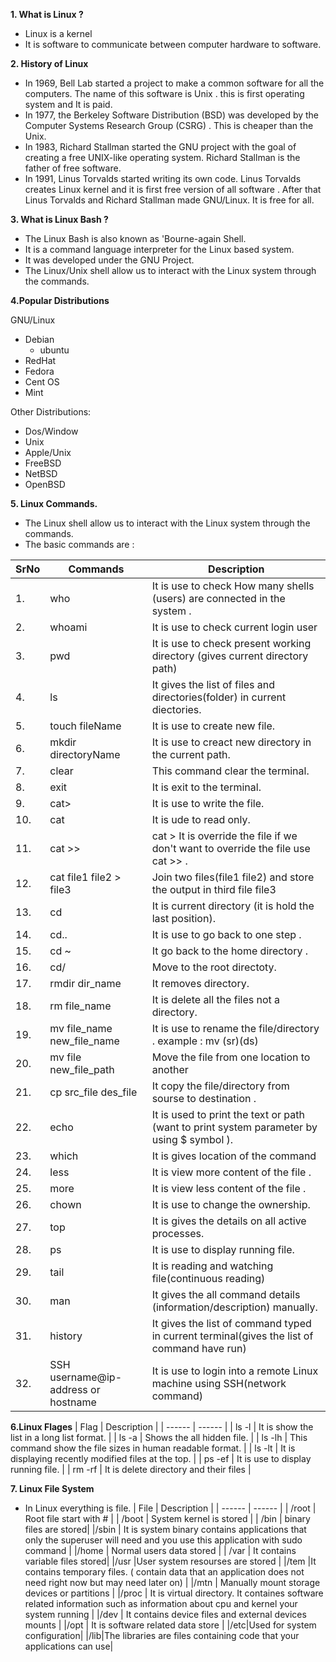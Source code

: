 **1. What is Linux ?**
 - Linux is a kernel
 - It is software to communicate between computer hardware to software.

**2. History of Linux**
- In 1969, Bell Lab started a project to make a common software for all the computers. The name of this software is Unix . this is first    operating system and It is paid.
- In 1977, the Berkeley Software Distribution (BSD) was developed by the Computer Systems Research Group (CSRG) . This is cheaper than the Unix.
- In 1983, Richard Stallman started the GNU project with the goal of creating a free UNIX-like operating system. Richard Stallman is the father of free software.
- In 1991, Linus Torvalds started writing its own code. Linus Torvalds creates Linux kernel and it is first free version of all software . After that Linus Torvalds and Richard Stallman made GNU/Linux. It is free for all.

**3. What is Linux Bash ?**
- The Linux Bash is also known as 'Bourne-again Shell. 
- It is a command language interpreter for the Linux based system.
- It was developed under the GNU Project.
- The Linux/Unix shell allow us to interact with the Linux system through the commands.


**4.Popular Distributions**

GNU/Linux
   -  Debian
      - ubuntu
   - RedHat
   - Fedora
   - Cent OS
   - Mint

Other Distributions:

- Dos/Window
- Unix
- Apple/Unix
- FreeBSD
- NetBSD
- OpenBSD

**5. Linux Commands.**
- The Linux shell allow us to interact with the Linux system through the commands.
- The basic commands are :


| SrNo   |Commands  |              Description                                                                    | 
|------- |----------|---------------------------------------------------------------------------------------------|    
|     1. | who      |It is use to check How many shells (users) are connected in the system .                     |
|     2. | whoami   |It is use to check current login user                                                        |  
|    3.  | pwd      |It is use to check present working directory (gives current directory path)                  |  
|    4.  | ls       |It gives the list of files and directories(folder) in current diectories.                    | 
|    5.  | touch fileName   |It is use to create new file.                                                                | 
|    6.  | mkdir directoryName   |It is use to creact new directory in the current path.                                       |
|    7.  |clear     |This command clear the terminal.                                                             |
|    8.  |exit      |It is exit to the terminal.                                                                  |
|    9.  | cat>     |It is use to write the file.                                                                 |
|    10. | cat      |It is ude to read only.                                                                      |
|    11. | cat >>   |cat > It is override the file if we don't want to override the file use cat >> .             |
|     12.    | cat file1 file2 > file3     |Join two files(file1 file2) and store the output in third file file3|
|    13. | cd       |It is current directory (it is hold the last position).                                      |
|    14. | cd..     |It is use to go back to one step .                                                           |
|    15. | cd ~     |It go back to the home directory .                                                           |
|     16.    |cd/|    Move to the root directoty.
|    17. | rmdir dir_name   |It removes directory.                                                                        |
|    18. | rm file_name      |It is delete all the files not a directory.                                                  |
|    19. | mv file_name new_file_name     |It is use to rename the file/directory . example : mv (sr)(ds)                               |
|20.     |mv file new_file_path|Move the file from one location to another
|    21. | cp src_file des_file    |It copy the file/directory from sourse to destination .                                      |
|    22. | echo     |It is used to print the text or path (want to print system parameter by using $ symbol ).    |
|    23. | which    |It is gives location of the command                                                          |
|    24. | less     |It is view more content of the file .                                                        |
|    25. | more     |It is view less content of the file .                                                        |
|    26. | chown    |It is use to change the ownership.                                                           |
|    27. | top      |It is gives the details on all active processes.                                             |
|    28. | ps  |It is use to display running file.                                                           |
|    29. | tail     |It is reading and watching file(continuous reading)                                          |
|    30. | man      |It gives the all command details (information/description) manually.                         |
|    31. |history   |It gives the list of command typed in current terminal(gives the list of command have run)   |
|    32. | SSH username@ip-address or hostname     |It is use to login into a remote Linux machine using SSH(network command)           |

**6.Linux Flages**
| Flag  | Description |
| ------ | ------ |
| ls -l | It is show the list in a long list format. |
| ls -a | Shows the all hidden file. |
| ls -lh | This command show the file sizes in human readable format. |
| ls -lt | It is displaying recently modified files at the top. |
| ps -ef | It is use to display running file.  |
| rm -rf | It is delete directory and their files |


**7. Linux File System**
- In Linux everything is file.
| File | Description |
| ------ | ------ |
| /root | Root file start with # |
| /boot  | System kernel is stored |
| /bin | binary files are stored|
|/sbin  | It is system binary contains applications that only the superuser  will need and you use this application with sudo command |
|/home  | Normal users data stored |
| /var  | It contains variable files stored|
|/usr  |User system resourses are stored |
|/tem  |It contains temporary files. ( contain data that an application does not need right now but may need later on) |
|/mtn | Manually mount storage devices or partitions |
|/proc | It is virtual directory. It containes software related information such as information about cpu and kernel your system running |
|/dev | It contains device files and external devices mounts |
|/opt  | It is software related data store |
|/etc|Used for system configuration|
|/lib|The libraries are files containing code that your applications can use|




































